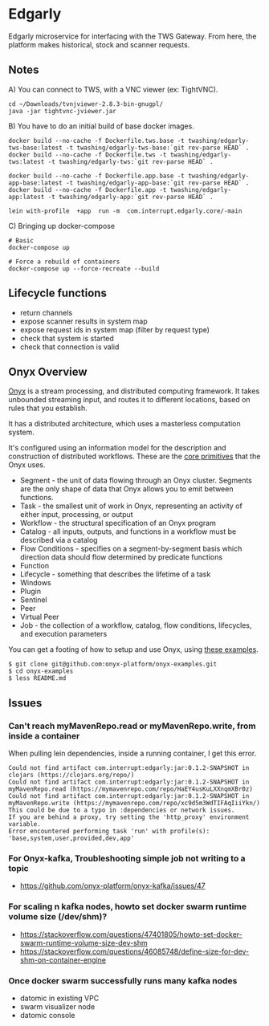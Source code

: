 # Edgarly

Edgarly microservice for interfacing with the TWS Gateway. From here, the platform makes historical, stock and scanner requests.


## Notes

A) You can connect to TWS, with a VNC viewer (ex: TightVNC).

```
cd ~/Downloads/tvnjviewer-2.8.3-bin-gnugpl/
java -jar tightvnc-jviewer.jar
```

B) You have to do an initial build of base docker images.
```
docker build --no-cache -f Dockerfile.tws.base -t twashing/edgarly-tws-base:latest -t twashing/edgarly-tws-base:`git rev-parse HEAD` .
docker build --no-cache -f Dockerfile.tws -t twashing/edgarly-tws:latest -t twashing/edgarly-tws:`git rev-parse HEAD` .

docker build --no-cache -f Dockerfile.app.base -t twashing/edgarly-app-base:latest -t twashing/edgarly-app-base:`git rev-parse HEAD` .
docker build --no-cache -f Dockerfile.app -t twashing/edgarly-app:latest -t twashing/edgarly-app:`git rev-parse HEAD` .

lein with-profile  +app  run -m  com.interrupt.edgarly.core/-main
```

C) Bringing up docker-compose 
```
# Basic
docker-compose up 

# Force a rebuild of containers
docker-compose up --force-recreate --build
```

## Lifecycle functions

- return channels
- expose scanner results in system map
- expose request ids in system map (filter by request type)
- check that system is started
- check that connection is valid

## Onyx Overview

[Onyx](https://github.com/onyx-platform/onyx) is a stream processing, and distributed computing framework. It takes unbounded streaming input, and routes it to different locations, based on rules that you establish.

It has a distributed architecture, which uses a masterless computation system.

It's configured using an information model for the description and construction of distributed workflows. These are the [core primitives](http://www.onyxplatform.org/docs/user-guide/0.10.x/#concepts ) that the Onyx uses.
- Segment - the unit of data flowing through an Onyx cluster. Segments are the only shape of data that Onyx allows you to emit between functions.
- Task - the smallest unit of work in Onyx, representing an activity of either input, processing, or output
- Workflow - the structural specification of an Onyx program
- Catalog - all inputs, outputs, and functions in a workflow must be described via a catalog
- Flow Conditions - specifies on a segment-by-segment basis which direction data should flow determined by predicate functions
- Function
- Lifecycle - something that describes the lifetime of a task
- Windows
- Plugin
- Sentinel
- Peer
- Virtual Peer
- Job - the collection of a workflow, catalog, flow conditions, lifecycles, and execution parameters

You can get a footing of how to setup and use Onyx, using [these examples](http://www.onyxplatform.org/learn/#learn-onyx).
```
$ git clone git@github.com:onyx-platform/onyx-examples.git
$ cd onyx-examples
$ less README.md
```

## Issues

### Can't reach myMavenRepo.read or myMavenRepo.write, from inside a container

When pulling lein dependencies, inside a running container, I get this error.
```
Could not find artifact com.interrupt:edgarly:jar:0.1.2-SNAPSHOT in clojars (https://clojars.org/repo/)
Could not find artifact com.interrupt:edgarly:jar:0.1.2-SNAPSHOT in myMavenRepo.read (https://mymavenrepo.com/repo/HaEY4usKuLXXnqmXBr0z)
Could not find artifact com.interrupt:edgarly:jar:0.1.2-SNAPSHOT in myMavenRepo.write (https://mymavenrepo.com/repo/xc9d5m3WdTIFAqIiiYkn/)
This could be due to a typo in :dependencies or network issues.
If you are behind a proxy, try setting the 'http_proxy' environment variable.
Error encountered performing task 'run' with profile(s): 'base,system,user,provided,dev,app'
```


### For Onyx-kafka, Troubleshooting simple job not writing to a topic
- https://github.com/onyx-platform/onyx-kafka/issues/47


### For scaling n kafka nodes, howto set docker swarm runtime volume size (/dev/shm)?
- https://stackoverflow.com/questions/47401805/howto-set-docker-swarm-runtime-volume-size-dev-shm
- https://stackoverflow.com/questions/46085748/define-size-for-dev-shm-on-container-engine


### Once docker swarm successfully runs many kafka nodes
- datomic in existing VPC
- swarm visualizer node
- datomic console
